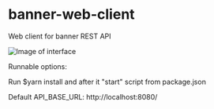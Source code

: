 # banner-web-client
Web client for banner REST API

![Image of interface](https://cdn.depa.io/images/png/banner/client-view.png)

Runnable options:

Run $yarn install and after it "start" script from package.json

Default API_BASE_URL: http://localhost:8080/
